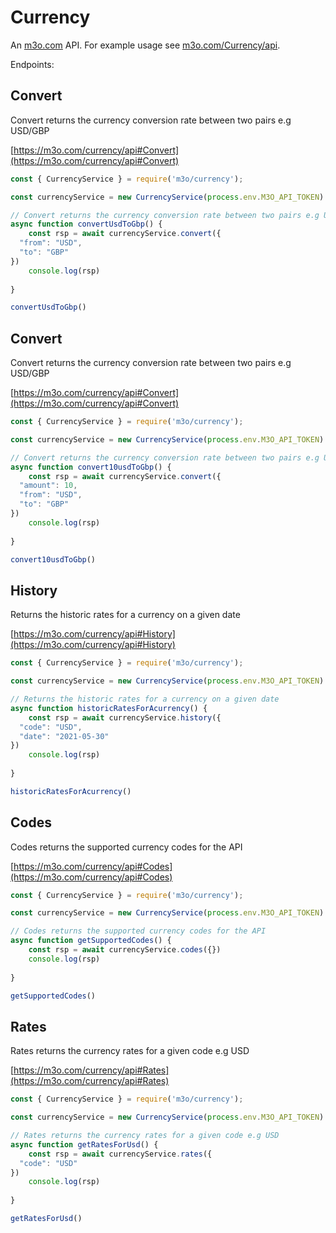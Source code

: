 # Currency

An [m3o.com](https://m3o.com) API. For example usage see [m3o.com/Currency/api](https://m3o.com/Currency/api).

Endpoints:

## Convert

Convert returns the currency conversion rate between two pairs e.g USD/GBP


[https://m3o.com/currency/api#Convert](https://m3o.com/currency/api#Convert)

```js
const { CurrencyService } = require('m3o/currency');

const currencyService = new CurrencyService(process.env.M3O_API_TOKEN)

// Convert returns the currency conversion rate between two pairs e.g USD/GBP
async function convertUsdToGbp() {
	const rsp = await currencyService.convert({
  "from": "USD",
  "to": "GBP"
})
	console.log(rsp)
	
}

convertUsdToGbp()
```
## Convert

Convert returns the currency conversion rate between two pairs e.g USD/GBP


[https://m3o.com/currency/api#Convert](https://m3o.com/currency/api#Convert)

```js
const { CurrencyService } = require('m3o/currency');

const currencyService = new CurrencyService(process.env.M3O_API_TOKEN)

// Convert returns the currency conversion rate between two pairs e.g USD/GBP
async function convert10usdToGbp() {
	const rsp = await currencyService.convert({
  "amount": 10,
  "from": "USD",
  "to": "GBP"
})
	console.log(rsp)
	
}

convert10usdToGbp()
```
## History

Returns the historic rates for a currency on a given date


[https://m3o.com/currency/api#History](https://m3o.com/currency/api#History)

```js
const { CurrencyService } = require('m3o/currency');

const currencyService = new CurrencyService(process.env.M3O_API_TOKEN)

// Returns the historic rates for a currency on a given date
async function historicRatesForAcurrency() {
	const rsp = await currencyService.history({
  "code": "USD",
  "date": "2021-05-30"
})
	console.log(rsp)
	
}

historicRatesForAcurrency()
```
## Codes

Codes returns the supported currency codes for the API


[https://m3o.com/currency/api#Codes](https://m3o.com/currency/api#Codes)

```js
const { CurrencyService } = require('m3o/currency');

const currencyService = new CurrencyService(process.env.M3O_API_TOKEN)

// Codes returns the supported currency codes for the API
async function getSupportedCodes() {
	const rsp = await currencyService.codes({})
	console.log(rsp)
	
}

getSupportedCodes()
```
## Rates

Rates returns the currency rates for a given code e.g USD


[https://m3o.com/currency/api#Rates](https://m3o.com/currency/api#Rates)

```js
const { CurrencyService } = require('m3o/currency');

const currencyService = new CurrencyService(process.env.M3O_API_TOKEN)

// Rates returns the currency rates for a given code e.g USD
async function getRatesForUsd() {
	const rsp = await currencyService.rates({
  "code": "USD"
})
	console.log(rsp)
	
}

getRatesForUsd()
```
